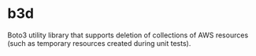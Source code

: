 # b3d
Boto3 utility library that supports deletion of collections of AWS resources (such as temporary resources created during unit tests).

